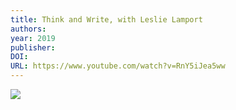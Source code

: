 ```yaml
---
title: Think and Write, with Leslie Lamport
authors: 
year: 2019
publisher: 
DOI: 
URL: https://www.youtube.com/watch?v=RnY5iJea5ww
---
```

![](https://www.youtube.com/watch?v=RnY5iJea5ww)
